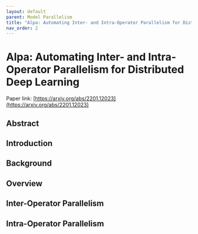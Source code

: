 ```yaml
---
layout: default
parent: Model Parallelism
title: "Alpa: Automating Inter- and Intra-Operator Parallelism for Distributed Deep Learning"
nav_order: 2
---
```


# Alpa: Automating Inter- and Intra-Operator Parallelism for Distributed Deep Learning
Paper link: [https://arxiv.org/abs/2201.12023](https://arxiv.org/abs/2201.12023)

## Abstract

## Introduction

## Background

## Overview

## Inter-Operator Parallelism

## Intra-Operator Parallelism



